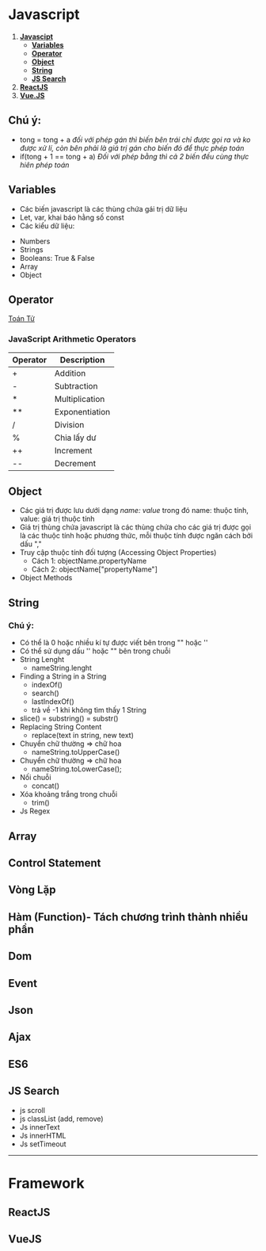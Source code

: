 # Javascript
1. **[Javascipt](#javascript)**
   - **[Variables](#Variables)**
   - **[Operator](#operator)**
   - **[Object](#object)**
   - **[String](#string)**
   - **[JS Search](#js-search)**
2. **[ReactJS](#reactjs)**
3. **[Vue.JS](#vuejs)**
## Chú ý:
   - tong = tong + a *đối với phép gán thì biến bên trái chỉ được gọi ra và ko được xử lí, còn bên phải là giá trị gán cho biến đó để thực phép toán*
   - if(tong + 1 == tong + a) *Đối với phép bằng thì cả 2 biến đều cùng thực hiên phép toán*
   
## Variables 
+ Các biến javascript là các thùng chứa gái trị dữ liệu
+ Let, var, khai báo hằng số const
+ Các kiểu dữ liệu: 
 - Numbers
 - Strings
 - Booleans: True & False
 - Array
 - Object
## Operator   
[Toán Tử](https://developer.mozilla.org/vi/docs/Web/JavaScript/Guide/Expressions_and_Operators)
### JavaScript Arithmetic Operators
| Operator    | Description     |
| ----------- | ----------------|
|+            | Addition        |
| -           | Subtraction     | 
| *           | Multiplication  | 
|**           |	Exponentiation  |
| /           | Division        | 
| %           | Chia lấy dư     | 
| ++          | Increment       | 
| --          | Decrement       | 

## Object
+ Các giá trị được lưu dưới dạng *name: value* trong đó name: thuộc tính, value: giá trị thuộc tính
+ Giá trị thùng chứa javascript là các thùng chứa cho các giá trị được gọi là các thuộc tính hoặc phương thức, mỗi thuộc tính được ngăn cách bởi dấu "," 
+ Truy cập thuộc tính đối tượng (Accessing Object Properties)
   - Cách 1: objectName.propertyName
   - Cách 2: objectName["propertyName"]
+ Object Methods 

## String
### Chú ý: 
+ Có thể là 0 hoặc nhiều kí tự được viết bên trong "" hoặc ''
+ Có thể sử dụng dấu '' hoặc "" bên trong chuỗi
+ String Lenght
   - nameString.lenght
+ Finding a String in a String
   - indexOf()
   - search()
   - lastIndexOf()
   - trả về -1 khi không tìm thấy 1 String
+ slice() = substring() = substr()
+ Replacing String Content
   - replace(text in string, new text)
+ Chuyển chữ thường => chữ hoa 
   - nameString.toUpperCase()
+ Chuyển chữ thường => chữ hoa
   - nameString.toLowerCase();
+ Nối chuỗi 
   - concat()
+ Xóa khoảng trắng trong chuỗi
   - trim()
+ Js Regex
   
## Array
## Control Statement
## Vòng Lặp
## Hàm (Function)- Tách chương trình thành nhiều phần
## Dom
## Event 
## Json
## Ajax
## ES6
## JS Search
- js scroll
- js classList (add, remove)
- Js innerText
- Js innerHTML
- Js setTimeout
***
# Framework
## ReactJS
## VueJS

